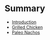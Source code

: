 # Summary

* [Introduction](README.md)
* [Grilled Chicken](grilled-chicken.md)
* [Paleo Nachos](paleo-nachos.md)

